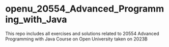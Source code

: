 # openu_20554_Advanced_Programming_with_Java
This repo includes all exercises and solutions related to 20554 Advanced Programming with Java Course on Open University taken on 2023B
